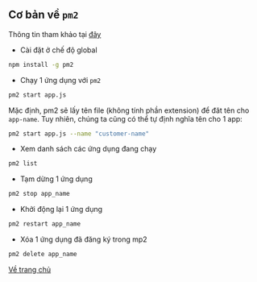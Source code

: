 ## Cơ bản về `pm2`

Thông tin tham khảo tại [đây](https://github.com/Unitech/pm2)

- Cài đặt ở chế độ global
```sh
npm install -g pm2
```

- Chạy 1 ứng dụng với `pm2`
```sh
pm2 start app.js
```

Mặc định, pm2 sẽ lấy tên file (không tính phần extension) để đăt tên cho `app-name`. Tuy nhiên, chúng ta cũng có thể tự định nghĩa tên cho 1 app:
```sh
pm2 start app.js --name "customer-name"
```

- Xem danh sách các ứng dụng đang chạy
```sh
pm2 list
```

- Tạm dừng 1 ứng dụng
```sh
pm2 stop app_name
```

- Khởi động lại 1 ứng dụng
```sh
pm2 restart app_name
```

- Xóa 1 ứng dụng đã đăng ký trong mp2
```sh
pm2 delete app_name
```

[Về trang chủ](../README.md")